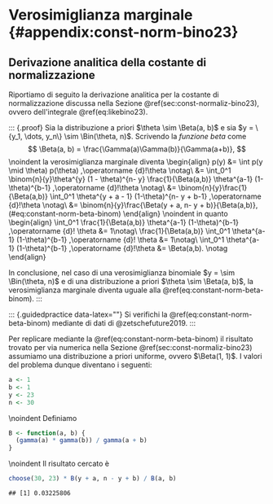 # Verosimiglianza marginale {#appendix:const-norm-bino23}


## Derivazione analitica della costante di normalizzazione

Riportiamo di seguito la derivazione analitica per la costante di normalizzazione discussa nella Sezione \@ref(sec:const-normaliz-bino23), ovvero dell'integrale \@ref(eq:likebino23). 


::: {.proof}
Sia la distribuzione a priori $\theta \sim \Beta(a, b)$ e sia $y = \{y_1, \dots, y_n\} \sim \Bin(\theta, n)$. Scrivendo la _funzione beta_ come
$$
\Beta(a, b) = \frac{\Gamma(a)\Gamma(b)}{\Gamma(a+b)},
$$
\noindent
la verosimiglianza marginale diventa
\begin{align}
p(y) &= \int p(y \mid \theta) p(\theta) \,\operatorname {d}\!\theta \notag\\
&= \int_0^1 \binom{n}{y}\theta^{y} (1 - \theta)^{n- y} \frac{1}{\Beta(a,b)} \theta^{a-1} (1-\theta)^{b-1} \,\operatorname {d}\!\theta \notag\\
&= \binom{n}{y}\frac{1}{\Beta(a,b)} \int_0^1 \theta^{y + a - 1} (1-\theta)^{n- y + b-1}  \,\operatorname {d}\!\theta \notag\\
&= \binom{n}{y}\frac{\Beta(y + a, n- y + b)}{\Beta(a,b)},
(\#eq:constant-norm-beta-binom)
\end{align}
\noindent
in quanto
\begin{align}
\int_0^1 \frac{1}{\Beta(a,b)} \theta^{a-1} (1-\theta)^{b-1} \,\operatorname {d}\! \theta &= 1\notag\\
\frac{1}{\Beta(a,b)} \int_0^1  \theta^{a-1} (1-\theta)^{b-1} \,\operatorname {d}\! \theta &= 1\notag\\
\int_0^1  \theta^{a-1} (1-\theta)^{b-1} \,\operatorname {d}\!\theta &= \Beta(a,b). \notag
\end{align}

In conclusione, nel caso di una verosimiglianza binomiale $y = \sim \Bin(\theta, n)$ e di una distribuzione a priori $\theta \sim \Beta(a, b)$, la verosimiglianza marginale diventa uguale alla \@ref(eq:constant-norm-beta-binom).
:::

::: {.guidedpractice data-latex=""}
Si verifichi la \@ref(eq:constant-norm-beta-binom) mediante di dati di @zetschefuture2019. 
:::

Per replicare mediante la \@ref(eq:constant-norm-beta-binom) il risultato trovato per via numerica nella Sezione \@ref(sec:const-normaliz-bino23) assumiamo una distribuzione a priori uniforme, ovvero $\Beta(1, 1)$. I valori del problema dunque diventano i seguenti:


```r
a <- 1
b <- 1
y <- 23
n <- 30
```

\noindent
Definiamo


```r
B <- function(a, b) {
  (gamma(a) * gamma(b)) / gamma(a + b)
}
```

\noindent
Il risultato cercato è


```r
choose(30, 23) * B(y + a, n - y + b) / B(a, b)
```

```
## [1] 0.03225806
```






